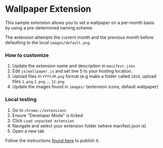 # Wallpaper Extension

This sample extension allows you to set a wallpaper on a per-month basis by using a pre-determined naming scheme.

The extension attempts the current month and the previous month before defaulting to the local `images/default.png`.

### How to customize

1. Update the extension name and description in `manifest.json`
2. Edit `js/wallpaper.js` and set line 5 to your hosting location.
3. Upload files in `YYYY/M.png` format (e.g make a folder called `2016`, upload files `1.png` `2.png` ... `12.png`
4. Update the images found in `images/` (extension icons, default wallpaper)

### Local testing

1. Go to `chrome://extensions`
2. Ensure "Developer Mode" is ticked
3. Click `Load unpacked extension`
4. Navigate and select your extension folder (where manifest.json is)
5. Open a new tab

Follow the instructions [found here](https://developer.chrome.com/extensions/packaging) to publish it.
